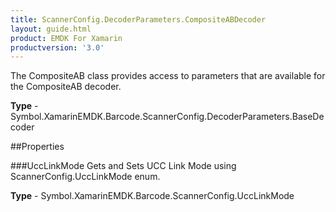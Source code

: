 ```yaml
---
title: ScannerConfig.DecoderParameters.CompositeABDecoder
layout: guide.html 
product: EMDK For Xamarin 
productversion: '3.0' 
---
```

The CompositeAB class provides access to parameters that are available for the CompositeAB decoder.

**Type** - Symbol.XamarinEMDK.Barcode.ScannerConfig.DecoderParameters.BaseDecoder

##Properties

###UccLinkMode
Gets and Sets UCC Link Mode using ScannerConfig.UccLinkMode enum.

**Type** - Symbol.XamarinEMDK.Barcode.ScannerConfig.UccLinkMode


